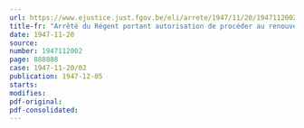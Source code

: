```yaml
---
url: https://www.ejustice.just.fgov.be/eli/arrete/1947/11/20/1947112002/justel
title-fr: "Arrêté du Régent portant autorisation de procéder au renouvellement des bureaux administratifs des établissements d'enseignement moyen de l'Etat"
date: 1947-11-20
source:
number: 1947112002
page: 888888
case: 1947-11-20/02
publication: 1947-12-05
starts:
modifies:
pdf-original:
pdf-consolidated:
---
```


